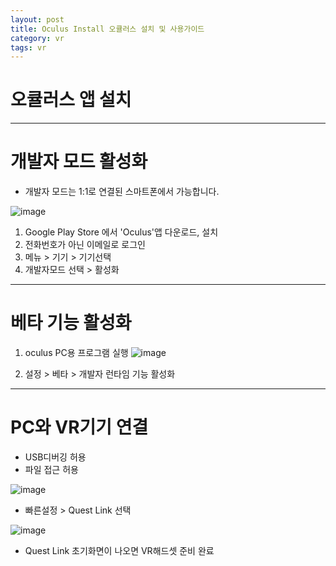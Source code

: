 ```yaml
---
layout: post
title: Oculus Install 오큘러스 설치 및 사용가이드
category: vr
tags: vr
---
```


# 오큘러스 앱 설치

---

# 개발자 모드 활성화
* 개발자 모드는 1:1로 연결된 스마트폰에서 가능합니다.

![image](https://github.com/gunug/gunug.github.io/assets/52345276/5d81a317-27d1-4e25-9fce-9c900af4a052)

1. Google Play Store 에서 'Oculus'앱 다운로드, 설치
1. 전화번호가 아닌 이메일로 로그인
1. 메뉴 > 기기 > 기기선택
1. 개발자모드 선택 > 활성화

---

# 베타 기능 활성화
1. oculus PC용 프로그램 실행
![image](https://github.com/gunug/gunug.github.io/assets/52345276/b7a92dd1-b7a1-44ae-b869-32b66f4785e3)

1. 설정 > 베타 > 개발자 런타임 기능 활성화

---

# PC와 VR기기 연결
* USB디버깅 허용
* 파일 접근 허용

![image](https://github.com/gunug/gunug.github.io/assets/52345276/9f3406ea-d0cc-4254-9ed4-dc41afefee93)
* 빠른설정 > Quest Link 선택

![image](https://github.com/gunug/gunug.github.io/assets/52345276/f95f900a-8cc5-4311-851e-4754fa111a74)
* Quest Link 초기화면이 나오면 VR해드셋 준비 완료
